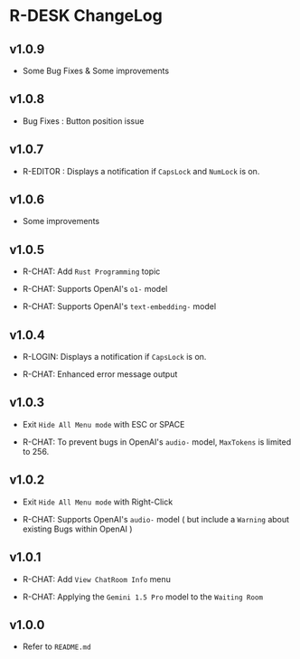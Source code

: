 # R-DESK ChangeLog

## v1.0.9

* Some Bug Fixes & Some improvements


## v1.0.8

* Bug Fixes : Button position issue


## v1.0.7

* R-EDITOR : Displays a notification if `CapsLock` and `NumLock` is on.


## v1.0.6

* Some improvements


## v1.0.5

* R-CHAT: Add `Rust Programming` topic

* R-CHAT: Supports OpenAI's `o1-` model

* R-CHAT: Supports OpenAI's `text-embedding-` model


## v1.0.4

* R-LOGIN: Displays a notification if `CapsLock` is on.

* R-CHAT: Enhanced error message output


## v1.0.3

* Exit `Hide All Menu mode` with ESC or SPACE

* R-CHAT: To prevent bugs in OpenAI's `audio-` model, `MaxTokens` is limited to 256.


## v1.0.2

* Exit `Hide All Menu mode` with Right-Click

* R-CHAT: Supports OpenAI's `audio-` model ( but include a `Warning` about existing Bugs within OpenAI )


## v1.0.1

* R-CHAT: Add `View ChatRoom Info` menu

* R-CHAT: Applying the `Gemini 1.5 Pro` model to the `Waiting Room`


## v1.0.0

* Refer to `README.md`
